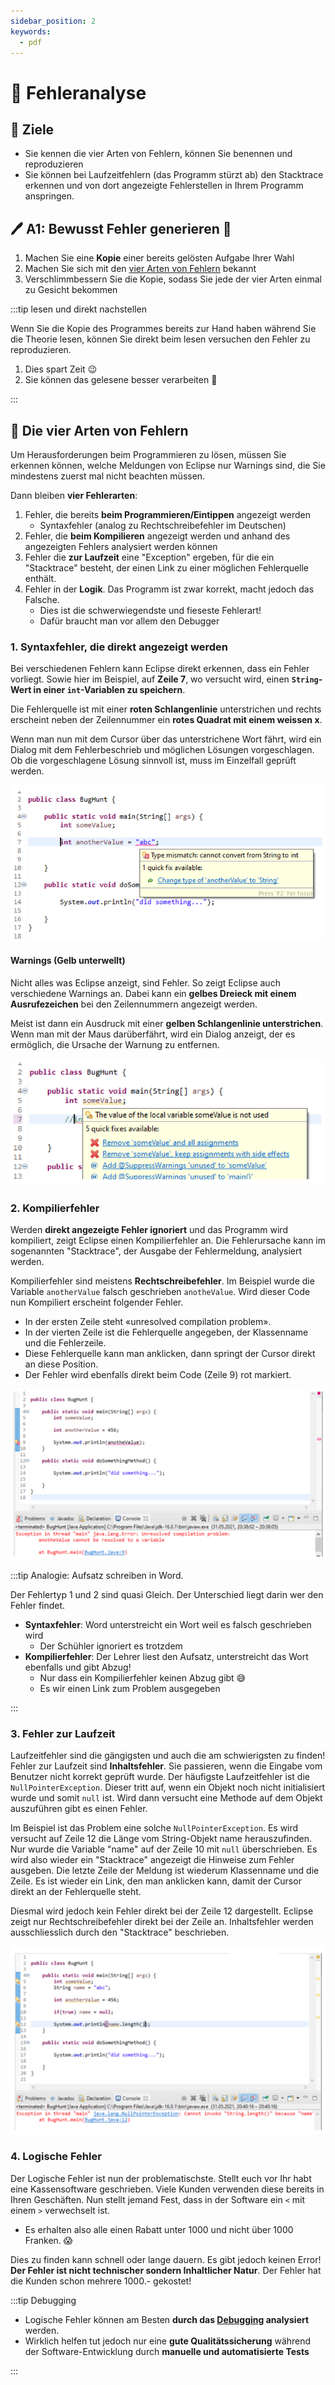 ```yaml
---
sidebar_position: 2
keywords:
  - pdf
---
```


# 🧐 Fehleranalyse

## :dart: Ziele

- Sie kennen die vier Arten von Fehlern, können Sie benennen und reproduzieren
- Sie können bei Laufzeitfehlern (das Programm stürzt ab) den Stacktrace
  erkennen und von dort angezeigte Fehlerstellen in Ihrem Programm anspringen.

## :pen: A1: Bewusst Fehler generieren :star2:

1. Machen Sie eine **Kopie** einer bereits gelösten Aufgabe Ihrer Wahl
2. Machen Sie sich mit den
   [vier Arten von Fehlern](#bug-die-vier-arten-von-fehler) bekannt
3. Verschlimmbessern Sie die Kopie, sodass Sie jede der vier Arten einmal zu
   Gesicht bekommen

:::tip lesen und direkt nachstellen

Wenn Sie die Kopie des Programmes bereits zur Hand haben während Sie die Theorie
lesen, können Sie direkt beim lesen versuchen den Fehler zu reproduzieren.

1. Dies spart Zeit :wink:
2. Sie können das gelesene besser verarbeiten :brain:

:::

## :bug: Die vier Arten von Fehlern

Um Herausforderungen beim Programmieren zu lösen, müssen Sie erkennen können,
welche Meldungen von Eclipse nur Warnings sind, die Sie mindestens zuerst mal
nicht beachten müssen.

Dann bleiben **vier Fehlerarten**:

1. Fehler, die bereits **beim Programmieren/Eintippen** angezeigt werden
   - Syntaxfehler (analog zu Rechtschreibefehler im Deutschen)
2. Fehler, die **beim Kompilieren** angezeigt werden und anhand des angezeigten
   Fehlers analysiert werden können
3. Fehler die **zur Laufzeit** eine "Exception" ergeben, für die ein
   "Stacktrace" besteht, der einen Link zu einer möglichen Fehlerquelle enthält.
4. Fehler in der **Logik**. Das Programm ist zwar korrekt, macht jedoch das
   Falsche.
   - Dies ist die schwerwiegendste und fieseste Fehlerart!
   - Dafür braucht man vor allem den Debugger

### 1. Syntaxfehler, die direkt angezeigt werden

Bei verschiedenen Fehlern kann Eclipse direkt erkennen, dass ein Fehler
vorliegt. Sowie hier im Beispiel, auf **Zeile 7**, wo versucht wird, einen
**`String`-Wert in einer `int`-Variablen zu speichern**.

Die Fehlerquelle ist mit einer **roten Schlangenlinie** unterstrichen und rechts
erscheint neben der Zeilennummer ein **rotes Quadrat mit einem weissen x**.

Wenn man nun mit dem Cursor über das unterstrichene Wort fährt, wird ein Dialog
mit dem Fehlerbeschrieb und möglichen Lösungen vorgeschlagen. Ob die
vorgeschlagene Lösung sinnvoll ist, muss im Einzelfall geprüft werden.

![error](../../images/error.png)

#### Warnings (Gelb unterwellt)

Nicht alles was Eclipse anzeigt, sind Fehler. So zeigt Eclipse auch verschiedene
Warnings an. Dabei kann ein **gelbes Dreieck mit einem Ausrufezeichen** bei den
Zeilennummern angezeigt werden.

Meist ist dann ein Ausdruck mit einer **gelben Schlangenlinie unterstrichen**.
Wenn man mit der Maus darüberfährt, wird ein Dialog anzeigt, der es ermöglich,
die Ursache der Warnung zu entfernen.

![warnings](../../images/warnings.png)

### 2. Kompilierfehler

Werden **direkt angezeigte Fehler ignoriert** und das Programm wird kompiliert,
zeigt Eclipse einen Kompilierfehler an. Die Fehlerursache kann im sogenannten
"Stacktrace", der Ausgabe der Fehlermeldung, analysiert werden.

Kompilierfehler sind meistens **Rechtschreibefehler**. Im Beispiel wurde die
Variable `anotherValue` falsch geschrieben `anotheValue`. Wird dieser Code nun
Kompiliert erscheint folgender Fehler.

- In der ersten Zeile steht «unresolved compilation problem».
- In der vierten Zeile ist die Fehlerquelle angegeben, der Klassenname und die
  Fehlerzeile.
- Diese Fehlerquelle kann man anklicken, dann springt der Cursor direkt an diese
  Position.
- Der Fehler wird ebenfalls direkt beim Code (Zeile 9) rot markiert.

![compile-error](../../images/compile-error.png)

:::tip Analogie: Aufsatz schreiben in Word.

Der Fehlertyp 1 und 2 sind quasi Gleich. Der Unterschied liegt darin wer den
Fehler findet.

- **Syntaxfehler**: Word unterstreicht ein Wort weil es falsch geschrieben wird
  - Der Schühler ignoriert es trotzdem
- **Kompilierfehler**: Der Lehrer liest den Aufsatz, unterstreicht das Wort
  ebenfalls und gibt Abzug!
  - Nur dass ein Kompilierfehler keinen Abzug gibt :sweat_smile:
  - Es wir einen Link zum Problem ausgegeben

:::

### 3. Fehler zur Laufzeit

Laufzeitfehler sind die gängigsten und auch die am schwierigsten zu finden!
Fehler zur Laufzeit sind **Inhaltsfehler**. Sie passieren, wenn die Eingabe vom
Benutzer nicht korrekt geprüft wurde. Der häufigste Laufzeitfehler ist die
`NullPointerException`. Dieser tritt auf, wenn ein Objekt noch nicht
initialisiert wurde und somit `null` ist. Wird dann versucht eine Methode auf
dem Objekt auszuführen gibt es einen Fehler.

Im Beispiel ist das Problem eine solche `NullPointerException`. Es wird versucht
auf Zeile 12 die Länge vom String-Objekt name herauszufinden. Nur wurde die
Variable "name" auf der Zeile 10 mit `null` überschrieben. Es wird also wieder
ein "Stacktrace" angezeigt die Hinweise zum Fehler ausgeben. Die letzte Zeile
der Meldung ist wiederum Klassenname und die Zeile. Es ist wieder ein Link, den
man anklicken kann, damit der Cursor direkt an der Fehlerquelle steht.

Diesmal wird jedoch kein Fehler direkt bei der Zeile 12 dargestellt. Eclipse
zeigt nur Rechtschreibefehler direkt bei der Zeile an. Inhaltsfehler werden
ausschliesslich durch den "Stacktrace" beschrieben.

![laufzeitfehler](../../images/laufzeitfehler.png)

### 4. Logische Fehler

Der Logische Fehler ist nun der problematischste. Stellt euch vor Ihr habt eine
Kassensoftware geschrieben. Viele Kunden verwenden diese bereits in Ihren
Geschäften. Nun stellt jemand Fest, dass in der Software ein `<` mit einem `>`
verwechselt ist.

- Es erhalten also alle einen Rabatt unter 1000 und nicht über 1000 Franken.
  :scream:

Dies zu finden kann schnell oder lange dauern. Es gibt jedoch keinen Error! **Der
Fehler ist nicht technischer sondern Inhaltlicher Natur**. Der Fehler hat die
Kunden schon mehrere 1000.- gekostet!

:::tip Debugging

- Logische Fehler können am Besten **durch das
[Debugging](../woche03/debugging.md) analysiert** werden.
- Wirklich helfen tut jedoch nur eine **gute Qualitätssicherung** während der
Software-Entwicklung durch **manuelle und automatisierte Tests**

:::
